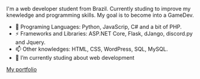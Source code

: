 I'm a web developer student from Brazil. Currently studing to improve my knewledge and programming skills. My goal is to become into a GameDev.

* 💬 Programing Languages: Python, JavaScrip, C# and a bit of PHP.
* ⚡ Frameworks and Libraries: ASP.NET Core, Flask, dJango, discord.py and Jquery. 
* 📫 Other knowledges: HTML, CSS, WordPress, SQL, MySQL.
* 🌱 I’m currently studing about web development

[My portfolio](https://ka-konata.github.io)

<!--
**Ka-Konata/Ka-Konata** is a ✨ _special_ ✨ repository because its `README.md` (this file) appears on your GitHub profile.

Here are some ideas to get you started:

- 🔭 I’m currently working on ...
- 🌱 I’m currently learning ...
- 👯 I’m looking to collaborate on ...
- 🤔 I’m looking for help with ...
- 💬 Ask me about ...
- 📫 How to reach me: ...
- 😄 Pronouns: ...
- ⚡ Fun fact: ...
-->
